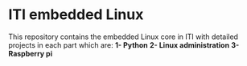  # ITI embedded Linux
 This repository contains the embedded Linux core  in ITI with detailed  projects in each part which are: 
**1- Python**
**2- Linux administration** 
 **3-Raspberry pi**
